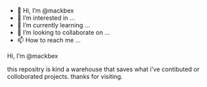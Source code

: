 - 👋 Hi, I’m @mackbex
- 👀 I’m interested in ...
- 🌱 I’m currently learning ...
- 💞️ I’m looking to collaborate on ...
- 📫 How to reach me ...

<!---
mackbex/mackbex is a ✨ special ✨ repository because its `README.md` (this file) appears on your GitHub profile.
You can click the Preview link to take a look at your changes.
--->

Hi, I’m @mackbex

this repositry is kind a warehouse that saves what i've contibuted or colloborated projects.
thanks for visiting.
